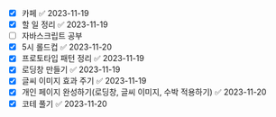 - [x] 카페 ✅ 2023-11-19
- [x] 할 일 정리 ✅ 2023-11-19
- [ ] 자바스크립트 공부
- [x] 5시 롤드컵 ✅ 2023-11-20
- [x] 프로토타입 패턴 정리 ✅ 2023-11-19
- [x] 로딩창 만들기 ✅ 2023-11-19
- [x] 글씨 이미지 효과 주기 ✅ 2023-11-19
- [x] 개인 페이지 완성하기(로딩창, 글씨 이미지, 수박 적용하기) ✅ 2023-11-20
- [x] 코테 풀기 ✅ 2023-11-20